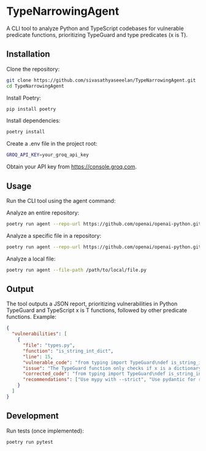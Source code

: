 # TypeNarrowingAgent

A CLI tool to analyze Python and TypeScript codebases for vulnerable predicate functions, prioritizing TypeGuard and type predicates (x is T).

## Installation

Clone the repository:
```bash
git clone https://github.com/sivasathyaseeelan/TypeNarrowingAgent.git
cd TypeNarrowingAgent
```

Install Poetry:
```bash
pip install poetry
```

Install dependencies:
```bash
poetry install
```

Create a .env file in the project root:
```bash
GROQ_API_KEY=your_groq_api_key
```
Obtain your API key from https://console.groq.com.


## Usage
Run the CLI tool using the agent command:

Analyze an entire repository:
```bash
poetry run agent --repo-url https://github.com/openai/openai-python.git
```

Analyze a specific file in a repository:
```bash
poetry run agent --repo-url https://github.com/openai/openai-python.git --file-path src/openai/_streaming.py
```

Analyze a local file:
```bash
poetry run agent --file-path /path/to/local/file.py
```


## Output
The tool outputs a JSON report, prioritizing vulnerabilities in Python TypeGuard and TypeScript x is T functions, followed by other predicate functions. Example:
```json
{
  "vulnerabilities": [
    {
      "file": "types.py",
      "function": "is_string_int_dict",
      "line": 15,
      "vulnerable_code": "from typing import TypeGuard\ndef is_string_int_dict(x: any) -> TypeGuard[dict[str, int]]:\n    return isinstance(x, dict)",
      "issue": "The TypeGuard function only checks if x is a dictionary but does not verify that keys are strings and values are integers.",
      "corrected_code": "from typing import TypeGuard\ndef is_string_int_dict(x: any) -> TypeGuard[dict[str, int]]:\n    if not isinstance(x, dict):\n        return False\n    return all(isinstance(k, str) and isinstance(v, int) for k, v in x.items())",
      "recommendations": ["Use mypy with --strict", "Use pydantic for runtime validation", "Add unit tests"]
    }
  ]
}
```

## Development
Run tests (once implemented):
```bash
poetry run pytest
```